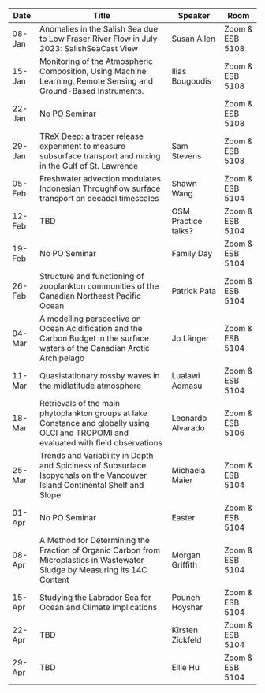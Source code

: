 Date  |  Title                                            |  Speaker                                                                                                |  Room
---------|-----------------------------------------------------|---------------------------------------------------------------------------------------------------------------------|------
08-Jan  | Anomalies in the Salish Sea due to Low Fraser River Flow in July 2023: SalishSeaCast View | Susan Allen | Zoom & ESB 5108  
15-Jan  | Monitoring of the Atmospheric Composition, Using Machine Learning, Remote Sensing and Ground-Based Instruments. | Ilias Bougoudis  | Zoom & ESB 5108  
22-Jan  | No PO Seminar |  | Zoom & ESB 5108  
29-Jan  | TReX Deep: a tracer release experiment to measure subsurface transport and mixing in the Gulf of St. Lawrence | Sam Stevens | Zoom & ESB 5108  
05-Feb  | Freshwater advection modulates Indonesian Throughflow surface transport on decadal timescales | Shawn Wang | Zoom & ESB 5104
12-Feb  | TBD | OSM Practice talks? | Zoom & ESB 5104
19-Feb  | No PO Seminar | Family Day | Zoom & ESB 5104
26-Feb  | Structure and functioning of zooplankton communities of the Canadian Northeast Pacific Ocean  | Patrick Pata | Zoom & ESB 5104
04-Mar  | A modelling perspective on Ocean Acidification and the Carbon Budget in the surface waters of the Canadian Arctic Archipelago  | Jo Länger | Zoom & ESB 5104
11-Mar  | Quasistationary rossby waves in the midlatitude atmosphere | Lualawi Admasu | Zoom & ESB 5104
18-Mar  |  Retrievals of the main phytoplankton groups at lake Constance and globally using OLCI and TROPOMI and evaluated with field observations | Leonardo Alvarado | Zoom & ESB 5106
25-Mar  | Trends and Variability in Depth and Spiciness of Subsurface Isopycnals on the Vancouver Island Continental Shelf and Slope | Michaela Maier | Zoom & ESB 5104
01-Apr  | No PO Seminar | Easter | Zoom & ESB 5104
08-Apr  | A Method for Determining the Fraction of Organic Carbon from Microplastics in Wastewater Sludge by Measuring its 14C Content | Morgan Griffith | Zoom & ESB 5104
15-Apr  | Studying the Labrador Sea for Ocean and Climate Implications | Pouneh Hoyshar | Zoom & ESB 5104
22-Apr  | TBD | Kirsten Zickfeld | Zoom & ESB 5104
29-Apr  | TBD | Ellie Hu | Zoom & ESB 5104